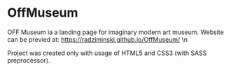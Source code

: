 # OffMuseum
OFF Museum ia a landing page for imaginary modern art museum.
Website can be previed at: https://radziminski.github.io/OffMuseum/ \n

Project was created only with usage of HTML5 and CSS3 (with SASS preprocessor). 

